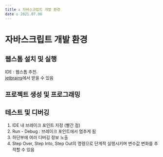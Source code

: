 ```yaml
---
title : 자바스크립트 개발 환경  
date : 2021.07.06  
---
```


# 자바스크립트 개발 환경

## 웹스톰 설치 및 실행
IDE : 웹스톰 추천.  
[jetbrains](http://www.jetbrains.com/webstorm)에서 받을 수 있음

## 프로젝트 생성 및 프로그래밍

## 테스트 및 디버깅
1. IDE 내 브레이크 포인트 지정 (빨간 점)
2. Run - Debug : 브레이크 포인트에서 멈추게 됨
3. 하단부에 여러 디버깅 정보 노출
4. Step Over, Step Into, Step Out의 명령으로 단계적 실행시키며 변수값 변화를 추적할 수 있음


